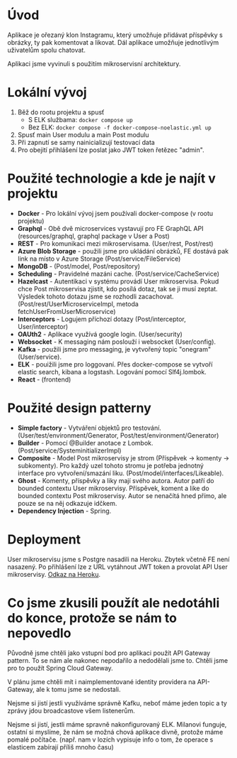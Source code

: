 # Úvod

Aplikace je ořezaný klon Instagramu, který umožňuje přidávat příspěvky s obrázky, ty pak komentovat a likovat. Dál aplikace umožňuje jednotlivým uživatelům spolu chatovat.

Aplikaci jsme vyvinuli s použitím mikroservisní architektury.

# Lokální vývoj

1. Běž do rootu projektu a spusť
   - S ELK službama: `docker compose up`
   - Bez ELK: `docker compose -f docker-compose-noelastic.yml up`
2. Spusť main User modulu a main Post modulu
3. Při zapnutí se samy nainicializují testovací data
4. Pro obejití přihlášení lze poslat jako JWT token řetězec "admin".


# Použité technologie a kde je najít v projektu

- **Docker** - Pro lokální vývoj jsem používali docker-compose (v rootu projektu)
- **Graphql** - Obě dvě microservices vystavují pro FE GraphQL API (resources/graphql, graphql package v User a Post)
- **REST** - Pro komunikaci mezi mikroservisama. (User/rest, Post/rest)
- **Azure Blob Storage** - použili jsme pro ukládání obrázků, FE dostává pak link na místo v Azure Storage (Post/service/FileService)
- **MongoDB** - (Post/model, Post/repository)
- **Scheduling** - Pravidelné mazáni cache. (Post/service/CacheService)
- **Hazelcast** - Autentikaci v systému provádí User mikroservisa. Pokud chce Post mikroservisa zjistit, kdo posílá dotaz, tak se ji musí zeptat. Výsledek tohoto dotazu jsme se rozhodli zacachovat. (Post/rest/UserMicroserviceImpl, metoda fetchUserFromUserMicroservice)
- **Interceptors** - Logujem příchozí dotazy (Post/interceptor, User/interceptor)
- **OAUth2** - Aplikace využívá google login. (User/security)
- **Websocket** - K messaging nám poslouží i websocket (User/config).
- **Kafka** - použili jsme pro messaging, je vytvořený topic "onegram" (User/service).
- **ELK** - pouižili jsme pro loggovaní. Přes docker-compose se vytvoří elastic search, kibana a logstash. Logování pomocí Slf4j.lombok.
- **React** - (frontend)

# Použité design patterny
- **Simple factory** - Vytváření objektů pro testování. (User/test/environment/Generator, Post/test/environment/Generator)
- **Builder** - Pomocí @Builder anotace z Lombok. (Post/service/SysteminitializerImpl)
- **Composite** - Model Post mikroservisy je strom (Příspěvek -> komenty -> subkomenty). Pro každý uzel tohoto stromu je potřeba jednotný interface pro vytvoření/smazání liku. (Post/model/interfaces/Likeable).
- **Ghost** - Komenty, příspěvky a liky mají svého autora. Autor patří do bounded contextu User mikroservisy. Příspěvek, koment a like do bounded contextu Post mikroservisy. Autor se nenačítá hned přímo, ale pouze se na něj odkazuje idčkem.
- **Dependency Injection** - Spring.

# Deployment

User mikroservisu jsme s Postgre nasadili na Heroku. Zbytek včetně FE není nasazený. Po přihlášení lze z URL vytáhnout JWT token a provolat API User mikroservisy. [Odkaz na Heroku](http://nss-onegram.herokuapp.com/).

# Co jsme zkusili použít ale nedotáhli do konce, protože se nám to nepovedlo

Původně jsme chtěli jako vstupní bod pro aplikaci použít API Gateway pattern. To se nám ale nakonec nepodařilo a nedodělali jsme to. Chtěli jsme pro to použít Spring Cloud Gateway.

V plánu jsme chtěli mít i naimplementované identity providera na API-Gateway, ale k tomu jsme se nedostali.

Nejsme si jistí jestli využíváme správně Kafku, neboť máme jeden topic a ty zprávy jdou broadcastove všem listenerům.

Nejsme si jistí, jestli máme spravně nakonfigurovaný ELK. Milanovi funguje, ostatní si myslíme, že nám se možná chová aplikace divně, protože máme pomalé počítače. (např. nam v lozích vypisuje info o tom, že operace s elasticem zabírají příliš mnoho času)
